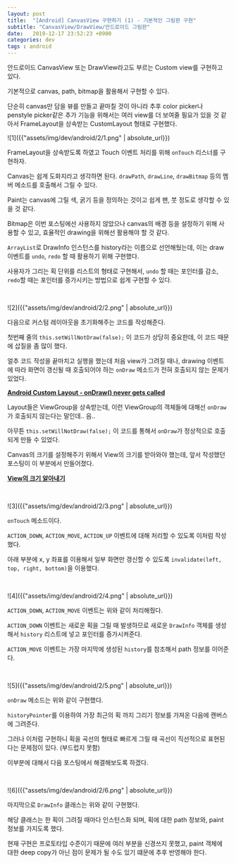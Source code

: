 ```yaml
---
layout: post
title:  "[Android] CanvasView 구현하기 (1) - 기본적인 그림판 구현"
subtitle: "CanvasView/DrawView/안드로이드 그림판"
date:   2019-12-17 23:52:23 +0900
categories: dev
tags : android
---
```


안드로이드 CanvasView 또는 DrawView라고도 부르는 Custom view를 구현하고 있다.

기본적으로 canvas, path, bitmap을 활용해서 구현할 수 있다.

단순히 canvas만 담을 뷰를 만들고 끝마칠 것이 아니라 추후 color picker나 penstyle picker같은 추가 기능을 위해서는 여러 view를 더 보여줄 필요가 있을 것 같아서 FrameLayout을 상속받는 CustomLayout 형태로 구현했다.

![1]({{"assets/img/dev/android/2/1.png" | absolute_url}})

FrameLayout을 상속받도록 하였고 Touch 이벤트 처리를 위해 `onTouch` 리스너를 구현하자.

Canvas는 쉽게 도화지라고 생각하면 된다. `drawPath`, `drawLine`, `drawBitmap` 등의 멤버 메소드를 호출해서 그릴 수 있다.

Paint는 canvas에 그릴 색, 굵기 등을 정의하는 것이고 쉽게 팬, 붓 정도로 생각할 수 있을 것 같다.

Bitmap은 이번 포스팅에선 사용하지 않았으나 canvas의 배경 등을 설정하기 위해 사용할 수 있고, 효율적인 drawing을 위해선 활용해야 할 것 같다.

`ArrayList`로 DrawInfo 인스턴스를 history라는 이름으로 선언해뒀는데, 이는 draw 이벤트를 `undo`, `redo` 할 때 활용하기 위해 구현했다.

사용자가 그리는 획 단위를 리스트의 형태로 구현해서, `undo` 할 때는 포인터를 감소, `redo`할 때는 포인터를 증가시키는 방법으로 쉽게 구현할 수 있다.

<br>

![2]({{"assets/img/dev/android/2/2.png" | absolute_url}})

다음으로 커스텀 레이아웃을 초기화해주는 코드를 작성해준다.

첫번째 줄의 `this.setWillNotDraw(false);` 이 코드가 상당히 중요한데, 이 코드 때문에 삽질을 좀 많이 했다.

얼추 코드 작성을 끝마치고 실행을 했는데 처음 view가 그려질 때나, drawing 이벤트에 따라 화면이 갱신될 때 호출되어야 하는 `onDraw` 메소드가 전혀 호출되지 않는 문제가 있었다. 

**[Android Custom Layout - onDraw() never gets called]({{"https://stackoverflow.com/questions/13056331/android-custom-layout-ondraw-never-gets-called"}})**

Layout들은 ViewGroup을 상속받는데, 이런 ViewGroup의 객체들에 대해선 `onDraw`가 호출되지 않는다는 말인데.. 음..

아무튼 `this.setWillNotDraw(false);` 이 코드를 통해서 `onDraw`가 정상적으로 호출되게 만들 수 있었다. 

Canvas의 크기를 설정해주기 위해서 View의 크기를 받아와야 했는데, 앞서 작성했던 포스팅이 이 부분에서 만들어졌다.

**[View의 크기 알아내기]({{"https://blupine.github.io/dev/2019/11/23/android-view넓이구하기/"}})**

<br>

![3]({{"assets/img/dev/android/2/3.png" | absolute_url}})

`onTouch` 메소드이다.

`ACTION_DOWN`, `ACTION_MOVE`, `ACTION_UP` 이벤트에 대해 처리할 수 있도록 이처럼 작성했다.

아래 부분에 x, y 좌표를 이용해서 일부 화면만 갱신할 수 있도록 `invalidate(left, top, right, bottom)`을 이용했다.

<br>

![4]({{"assets/img/dev/android/2/4.png" | absolute_url}})

`ACTION_DOWN`, `ACTION_MOVE` 이벤트는 위와 같이 처리해줬다.

`ACTION_DOWN` 이벤트는 새로운 획을 그릴 때 발생하므로 새로운 `DrawInfo` 객체를 생성해서 `history` 리스트에 넣고 포인터를 증가시켜준다.

`ACTION_MOVE` 이벤트는 가장 마지막에 생성된 `history`를 참조해서 path 정보를 이어준다.

<br>

![5]({{"assets/img/dev/android/2/5.png" | absolute_url}})

`onDraw` 메소드는 위와 같이 구현했다.

`historyPointer`를 이용하여 가장 최근의 획 까지 그리기 정보를 가져온 다음에 캔버스에 그려준다.

그러나 이처럼 구현하니 획을 곡선의 형태로 빠르게 그릴 때 곡선이 직선적으로 표현된다는 문제점이 있다. (부드럽지 못함)

이부분에 대해서 다음 포스팅에서 해결해보도록 하겠다.

<br>

![6]({{"assets/img/dev/android/2/6.png" | absolute_url}})

마지막으로 `DrawInfo` 클래스는 위와 같이 구현했다.

해당 클래스는 한 획이 그려질 때마다 인스턴스화 되며, 획에 대한 path 정보와, paint 정보를 가지도록 했다.

현재 구현은 프로토타입 수준이기 때문에 여러 부분을 신경쓰지 못했고, paint 객체에 대한 deep copy가 아닌 점이 문제가 될 수도 있기 떄문에 추후 반영해야 한다.

